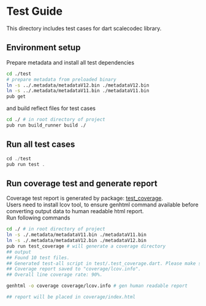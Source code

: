 # Test Guide

This directory includes test cases for dart scalecodec library.

## Environment setup
Prepare metadata and install all test dependencies
```bash
cd ./test
# prepare metadata from preloaded binary
ln -s ../.metadata/metadataV12.bin ./metadataV12.bin
ln -s ../.metadata/metadataV11.bin ./metadataV11.bin
pub get
```

and build reflect files for test cases
```bash
cd ./ # in root directory of project
pub run build_runner build ./
```

## Run all test cases
```dart
cd ./test
pub run test .
```

## Run coverage test and generate report
Coverage test report is generated by package: [test_coverage](https://pub.dev/packages/test_coverage).  
Users need to install lcov tool, to ensure genhtml command available before converting output data to human readable html report.  
Run following commands   
```bash
cd ./ # in root directory of project
ln -s ./.metadata/metadataV11.bin ./metadataV11.bin
ln -s ./.metadata/metadataV12.bin ./metadataV12.bin
pub run test_coverage # will generate a coverage directory
## output
## Found 10 test files.
## Generated test-all script in test/.test_coverage.dart. Please make sure it is added to .gitignore.
## Coverage report saved to "coverage/lcov.info".
## Overall line coverage rate: 90%.

genhtml -o coverage coverage/lcov.info # gen human readable report

## report will be placed in coverage/index.html
```